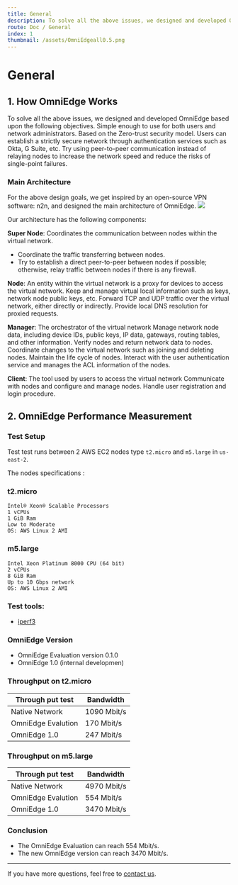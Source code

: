 ```yaml
---
title: General
description: To solve all the above issues, we designed and developed OmniEdge based upon the following objectives.Simple enough to use for both users and network administrators.Based on the Zero-trust security model. Users can establish a strictly secure network through authentication services such as Okta, G Suite, etc.
route: Doc / General
index: 1
thumbnail: /assets/OmniEdgeall0.5.png
---
```

# General

## 1.  How OmniEdge Works

To solve all the above issues, we designed and developed OmniEdge based upon the following objectives.
Simple enough to use for both users and network administrators.
Based on the Zero-trust security model. Users can establish a strictly secure network through authentication services such as Okta, G Suite, etc.
Try using peer-to-peer communication instead of relaying nodes to increase the network speed and reduce the risks of single-point failures.

### Main Architecture

For the above design goals, we get inspired by an open-source VPN software: n2n, and designed the main architecture of OmniEdge.
![](/assets/posts-images/how-omniedge-works-main-architecture.png)

Our architecture has the following components:

**Super Node**: Coordinates the communication between nodes within the virtual network.

- Coordinate the traffic transferring between nodes.
- Try to establish a direct peer-to-peer between nodes if possible; otherwise, relay traffic between nodes if there is any firewall.

**Node**: An entity within the virtual network is a proxy for devices to access the virtual network.
Keep and manage virtual local information such as keys, network node public keys, etc.
Forward TCP and UDP traffic over the virtual network, either directly or indirectly.
Provide local DNS resolution for proxied requests.

**Manager**: The orchestrator of the virtual network
Manage network node data, including device IDs, public keys, IP data, gateways, routing tables, and other information.
Verify nodes and return network data to nodes.
Coordinate changes to the virtual network such as joining and deleting nodes.
Maintain the life cycle of nodes.
Interact with the user authentication service and manages the ACL information of the nodes.

**Client**: The tool used by users to access the virtual network
Communicate with nodes and configure and manage nodes.
Handle user registration and login procedure.


## 2. OmniEdge Performance Measurement

### Test Setup

Test test runs between 2 AWS EC2 nodes type `t2.micro` and `m5.large` in `us-east-2`.

The nodes specifications :

### t2.micro
```
Intel® Xeon® Scalable Processors
1 vCPUs
1 GiB Ram
Low to Moderate
OS: AWS Linux 2 AMI
```
### m5.large 

```
Intel Xeon Platinum 8000 CPU (64 bit)
2 vCPUs
8 GiB Ram
Up to 10 Gbps network
OS: AWS Linux 2 AMI
```

### Test tools: 

- [iperf3](https://iperf.fr/iperf-download.php)

### OmniEdge Version
- OmniEdge Evaluation version 0.1.0
- OmniEdge 1.0 (internal developmen)


### Throughput on t2.micro

|Through put test|Bandwidth|
|--|--|
|Native Network|1090 Mbit/s|
|OmniEdge Evalution|170 Mbit/s|
|OmniEdge 1.0|247 Mbit/s|


### Throughput on m5.large

|Through put test|Bandwidth|
|--|--|
|Native Network|4970 Mbit/s|
|OmniEdge Evalution|554 Mbit/s|
|OmniEdge 1.0|3470 Mbit/s|


### Conclusion

- The OmniEdge Evaluation can reach 554 Mbit/s.
- The new OmniEdge version can reach 3470 Mbit/s. 

-----

If you have more questions, feel free to [contact us](mailto:support@omniedge.io).